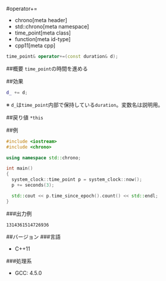 #operator+=
* chrono[meta header]
* std::chrono[meta namespace]
* time_point[meta class]
* function[meta id-type]
* cpp11[meta cpp]

```cpp
time_point& operator+=(const duration& d);
```

##概要
`time_point`の時間を進める


##効果
```cpp
d_ += d;
```

※ `d_`は`time_point`内部で保持している`duration`。変数名は説明用。


##戻り値
`*this`


##例
```cpp
#include <iostream>
#include <chrono>

using namespace std::chrono;

int main()
{
  system_clock::time_point p = system_clock::now();
  p += seconds(3);

  std::cout << p.time_since_epoch().count() << std::endl;
}
```

###出力例
```
1314361514726936
```

##バージョン
###言語
- C++11

###処理系
- GCC: 4.5.0

